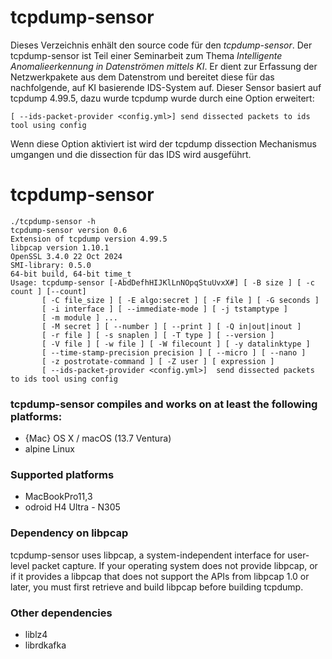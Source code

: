 # tcpdump-sensor

Dieses Verzeichnis enhält den source code für den *tcpdump-sensor*. Der tcpdump-sensor ist Teil einer Seminarbeit zum Thema *Intelligente Anomalieerkennung in Datenströmen mittels KI*. Er dient zur Erfassung der Netzwerkpakete aus dem Datenstrom und bereitet diese für das nachfolgende, auf KI basierende IDS-System auf.
Dieser Sensor basiert auf tcpdump 4.99.5, dazu wurde tcpdump wurde durch eine Option erweitert:
 ```console
[ --ids-packet-provider <config.yml>] send dissected packets to ids tool using config
```
Wenn diese Option aktiviert ist wird der tcpdump dissection Mechanismus umgangen und die dissection für das IDS wird ausgeführt.


# tcpdump-sensor

 ```console
./tcpdump-sensor -h
tcpdump-sensor version 0.6
Extension of tcpdump version 4.99.5
libpcap version 1.10.1
OpenSSL 3.4.0 22 Oct 2024
SMI-library: 0.5.0
64-bit build, 64-bit time_t
Usage: tcpdump-sensor [-AbdDefhHIJKlLnNOpqStuUvxX#] [ -B size ] [ -c count ] [--count]
		[ -C file_size ] [ -E algo:secret ] [ -F file ] [ -G seconds ]
		[ -i interface ] [ --immediate-mode ] [ -j tstamptype ]
		[ -m module ] ...
		[ -M secret ] [ --number ] [ --print ] [ -Q in|out|inout ]
		[ -r file ] [ -s snaplen ] [ -T type ] [ --version ]
		[ -V file ] [ -w file ] [ -W filecount ] [ -y datalinktype ]
		[ --time-stamp-precision precision ] [ --micro ] [ --nano ]
		[ -z postrotate-command ] [ -Z user ] [ expression ]
		[ --ids-packet-provider <config.yml>]  send dissected packets to ids tool using config
```

### tcpdump-sensor compiles and works on at least the following platforms:
* {Mac} OS X / macOS (13.7 Ventura)
* alpine Linux

### Supported platforms
* MacBookPro11,3
* odroid H4 Ultra - N305


### Dependency on libpcap
tcpdump-sensor uses libpcap, a system-independent interface for user-level packet capture. If your operating system does not provide libpcap, or if it provides a libpcap that does not support the APIs from libpcap 1.0 or later, you must first retrieve and build libpcap before building tcpdump.

### Other dependencies
* liblz4
* librdkafka
